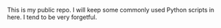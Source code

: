 This is my public repo. I will keep some commonly used Python scripts in here. I tend to be very forgetful.